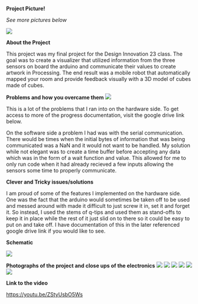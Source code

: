 **Project Picture!**

*See more pictures below*

![](IMG_8525.jpg)

**About the Project**

This project was my final project for the Design Innovation 23 class. The goal was to create a visualizer that utilized information from the three sensors on board the arduino and communicate their values to create artwork in Processing. The end result was a mobile robot that automatically mapped your room and provide feedback visually with a 3D model of cubes made of cubes.



**Problems and how you overcame them**
![](IMG_8500.jpg)

This is a lot of the problems that I ran into on the hardware side. To get access to more of the progress documentation, visit the google drive link below.

On the software side a problem I had was with the serial communication. There would be times when the initial bytes of information that was being communicated was a NaN and it would not want to be handled. My solution while not elegant was to create a time buffer before accepting any data which was in the form of a wait function and value. This allowed for me to only run code when it had already recieved a few inputs allowing the sensors some time to properly communicate.

**Clever and Tricky issues/solutions**

I am proud of some of the features I implemented on the hardware side. One was the fact that the arduino would sometimes be taken off to be used and messed around with made it difficult to just screw it in, set it and forget it. So instead, I used the stems of q-tips and used them as stand-offs to keep it in place while the rest of it just slid on to there so it could be easy to put on and take off. I have documentation of this in the later referenced google drive link if you would like to see.

**Schematic**

![](IMG_8532.jpg)

**Photographs of the project and close ups of the electronics**
![](IMG_8526.jpg)
![](IMG_8527.jpg)
![](IMG_8528.jpg)
![](IMG_8529.jpg)
![](IMG_8530.jpg)
![](IMG_8531.jpg)

**Link to the video**

https://youtu.be/ZStyUsbO5Ws


